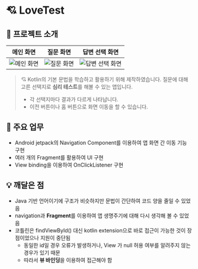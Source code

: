 # 💘 LoveTest
## 📖 프로젝트 소개
| 메인 화면 | 질문 화면 | 답변 선택 화면 |
|--|--|--|
| ![메인 화면](https://file.notion.so/f/s/bdbf5532-6055-4824-9afe-ab2d210b6927/Untitled.png?id=1261f215-98b1-496e-9056-8317735dc7d9&table=block&spaceId=4fee607c-9fab-47df-96d0-8ba12808c88d&expirationTimestamp=1687417923039&signature=cmbm9nIfSNroGoidPAaQcAnTTbOz5gzZYBzeW-yhQjs&downloadName=Untitled.png) | ![질문 화면](https://file.notion.so/f/s/7f4063c5-ee21-42c2-9c7f-9ccf2a9a8d15/Untitled.png?id=6b2bb482-5bf0-433e-b49c-4ededea2907d&table=block&spaceId=4fee607c-9fab-47df-96d0-8ba12808c88d&expirationTimestamp=1687417970002&signature=hsT_yO8rxJRNi236FDTRWYHMiFsl1KKYVIVTcB3EJoo&downloadName=Untitled.png) | ![답변 선택 화면](https://file.notion.so/f/s/196f1a58-6ded-41dd-8e0a-806d8523eaf2/Untitled.png?id=77da3aa1-ee28-48e7-bc93-e9406634246d&table=block&spaceId=4fee607c-9fab-47df-96d0-8ba12808c88d&expirationTimestamp=1687417975061&signature=G3THVHkoqJLpBVnV81v0tDlyrl8uFrGuXwnx08_FGlg&downloadName=Untitled.png) |


> 💘 Kotlin의 기본 문법을 학습하고 활용하기 위해 제작하였습니다. 질문에 대해 고른 선택지로 **심리 테스트**를 해볼 수 있는 앱입니다.
> 
> -   각 선택지마다 결과가 다르게 나타납니다.
> -   이전 버튼이나 홈 버튼으로 화면 이동을 할 수 있습니다.

## 📄 주요 업무
-   Android jetpack의 Navigation Component를 이용하여 앱 화면 간 이동 기능 구현
-   여러 개의 Fragment를 활용하여 UI 구현
-   View binding을 이용하여 OnClickListener 구현

## 💡 깨달은 점
-   Java 기반 언어이기에 구조가 비슷하지만 문법이 간단하여 코드 양을 줄일 수 있었음
-   navigation과 **Fragment**를 이용하여 앱 생명주기에 대해 다시 생각해 볼 수 있었음
-   코틀린은 findViewById() 대신 kotlin extension으로 바로 접근이 가능한 것이 장점이었으나 지원이 중단됨
    -   동일한 id일 경우 오류가 발생하거나, View 가 null 허용 여부를 알려주지 않는 경우가 있기 때문
    -   따라서 **뷰 바인딩**을 이용하여 접근해야 함
